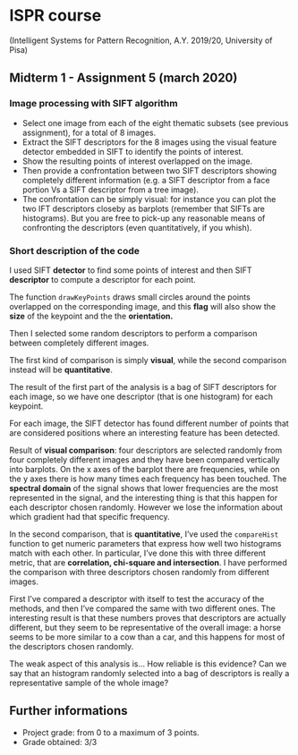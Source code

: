 # ISPR course 
(Intelligent Systems for Pattern Recognition, A.Y. 2019/20, University of Pisa)

## Midterm 1 - Assignment 5 (march 2020)
### Image processing with SIFT algorithm

- Select one image from each of the eight thematic subsets (see previous assignment), for a total of 8 images.
- Extract the SIFT descriptors for the 8 images using the visual feature detector embedded in SIFT to identify the
points of interest. 
- Show the resulting points of interest overlapped on the image. 
- Then provide a confrontation between two SIFT descriptors showing completely different information 
(e.g. a SIFT descriptor from a face portion Vs a SIFT descriptor from a tree image). 
- The confrontation can be simply visual: for instance you can plot the two IFT descriptors closeby as barplots 
(remember that SIFTs are histograms). But you are free to pick-up any
reasonable means of confronting the descriptors (even quantitatively, if you whish).

### Short description of the code
I used SIFT **detector** to find some points of interest and then SIFT **descriptor** to compute a descriptor for each point.

The function `drawKeyPoints` draws small circles around the points overlapped on the corresponding image, and this **flag** will also show the **size** of the keypoint and the the **orientation.**

Then I selected some random descriptors to perform a comparison between completely different images.

The first kind of comparison is simply **visual**, while the second comparison instead will be **quantitative**.

The result of the first part of the analysis is a bag of SIFT descriptors for each image, so we have one descriptor (that is one histogram) for each keypoint.

For each image, the SIFT detector has found different number of points that are considered positions where an interesting feature has been detected.

Result of **visual comparison**: four descriptors are selected randomly from four completely different images and they have been compared vertically into barplots.
On the x axes of the barplot there are frequencies, while on the y axes there is how many times each frequency has been touched.
The **spectral domain** of the signal shows that lower frequencies are the most represented in the signal, and the interesting thing is that this happen for each descriptor chosen randomly.
However we lose the information about which gradient had that specific frequency.

In the second comparison, that is **quantitative**, I’ve used the `compareHist` function to get numeric parameters that express how well two histograms match with each other.
In particular, I’ve done this with three different metric, that are **correlation, chi-square and intersection**.
I have performed the comparison with three descriptors chosen randomly from different images.

First I’ve compared a descriptor with itself to test the accuracy of the methods, and then I’ve compared the same with two different ones.
The interesting result is that these numbers proves that descriptors are actually different, but they seem to be representative of the overall image: a horse seems to be more similar to a cow than a car, and this happens for most of the descriptors chosen randomly.

The weak aspect of this analysis is… How reliable is this evidence? Can we say that an histogram randomly selected into a bag of descriptors is really a representative sample of the whole image?



## Further informations
- Project grade: from 0 to a maximum of 3 points.
- Grade obtained: 3/3

